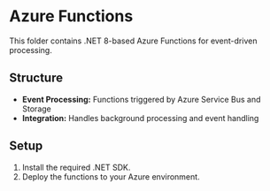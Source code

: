# Azure Functions

This folder contains .NET 8-based Azure Functions for event-driven processing.

## Structure
- **Event Processing:** Functions triggered by Azure Service Bus and Storage
- **Integration:** Handles background processing and event handling

## Setup
1. Install the required .NET SDK.
2. Deploy the functions to your Azure environment.
